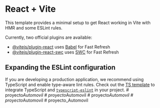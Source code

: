 # React + Vite

This template provides a minimal setup to get React working in Vite with HMR and some ESLint rules.

Currently, two official plugins are available:

- [@vitejs/plugin-react](https://github.com/vitejs/vite-plugin-react/blob/main/packages/plugin-react/README.md) uses [Babel](https://babeljs.io/) for Fast Refresh
- [@vitejs/plugin-react-swc](https://github.com/vitejs/vite-plugin-react-swc) uses [SWC](https://swc.rs/) for Fast Refresh

## Expanding the ESLint configuration

If you are developing a production application, we recommend using TypeScript and enable type-aware lint rules. Check out the [TS template](https://github.com/vitejs/vite/tree/main/packages/create-vite/template-react-ts) to integrate TypeScript and [`typescript-eslint`](https://typescript-eslint.io) in your project.
#   p r o y e c t o _ A u t o m o v i l  
 #   p r o y e c t o _ A u t o m o v i l  
 #   p r o y e c t o _ A u t o m o v i l  
 #   p r o y e c t o _ A u t o m o v i l  
 #   p r o y e c t o _ A u t o m o v i l  
 